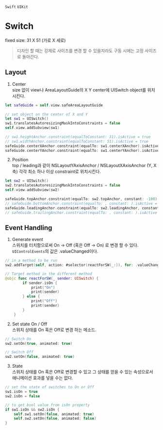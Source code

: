 `Swift` `UIKit`

# Switch

fixed size: 31 X 51 (가로 X 세로)
> 디자인 할 때는 강제로 사이즈를 변경 할 수 있을지라도 구동 시에는 고정 사이즈로 돌아간다.

## Layout

1. Center  
size 없이 view나 AreaLayoutGuide의 X Y center에 UISwitch object를 위치시킨다.
```swift
let safeGuide = self.view.safeAreaLayoutGuide
        
// set object on the center of X and Y
let sw1 = UISwitch()
sw1.translatesAutoresizingMaskIntoConstraints = false
self.view.addSubview(sw1)
        
// sw1.heightAnchor.constraint(equalToConstant: 31).isActive = true
// sw1.widthAnchor.constraint(equalToConstant: 51).isActive = true
safeGuide.centerXAnchor.constraint(equalTo: sw1.centerXAnchor).isActive = true
safeGuide.centerYAnchor.constraint(equalTo: sw1.centerYAnchor).isActive = true
```

2. Position  
top / leading과 같이 NSLayoutYAxisAnchor / NSLayoutXAxisAnchor (Y, X 축) 각각 최소 하나 이상 constraint로 위치시킨다.
```swift
let sw2 = UISwitch()
sw2.translatesAutoresizingMaskIntoConstraints = false
self.view.addSubview(sw2)
        
safeGuide.topAnchor.constraint(equalTo: sw2.topAnchor, constant: -100).isActive = true
// safeGuide.bottomAnchor.constraint(equalTo: , constant: ).isActive = true
safeGuide.leadingAnchor.constraint(equalTo: sw2.leadingAnchor, constant: (-375+51)/2).isActive = true
// safeGuide.trailingAnchor.constraint(equalTo: , constant: ).isActive = true
```

## Event Handling
1. Generate event  
스위치를 터치함으로써 On -> Off (혹은 Off -> On) 로 변경 할 수 있다. `UIControlEvents`의 값은 .valueChanged이다.  
```swift
// in a method to be run
sw2.addTarget(self, action: #selector(reactForSW(_:)), for: .valueChanged)

// Target method in the different method
@objc func reactForSW(_ sender: UISwitch) {
        if sender.isOn {
            print("On")
            print(sender)
        } else {
            print("Off")
            print(sender)
        }
    }
```

2. Set state On / Off  
스위치 상태를 On 혹은 Off로 변경 하는 메소드.
```swift
// Switch On
sw2.setOn(true, animated: true)

// Switch Off
sw2.setOn(false, animated: true)
```

3. State  
스위치 상태를 On 혹은 Off로 변경할 수 있고 그 상태를 얻을 수 있는 속성으로서 애니메이션 효과를 넣을 수는 없다.
```swift
// set the state of switches to On or Off
sw1.isOn = true
sw2.isOn = false

// to get bool value from isOn property
if sw1.isOn && sw2.isOn {
    self.sw1.setOn(false, animated: true)
    self.sw2.setOn(false, animated: false)
}
```